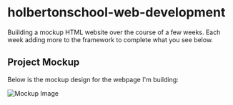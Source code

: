 # holbertonschool-web-development

Buiilding a mockup HTML website over the course of a few weeks. Each week adding more to the framework to complete what you see below.

## Project Mockup

Below is the mockup design for the webpage I'm building:

![Mockup Image](mockup.jpeg)
